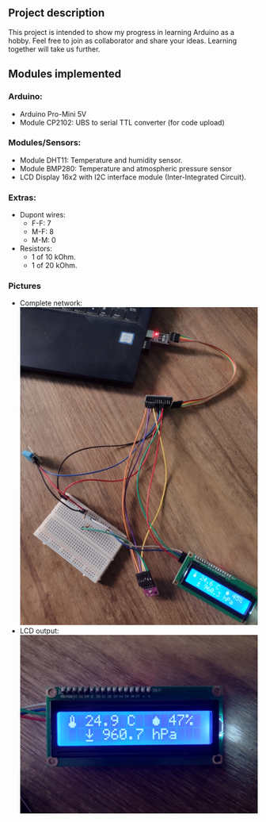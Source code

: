 ## Project description

This project is intended to show my progress in learning Arduino as a hobby.
Feel free to join as collaborator and share your ideas. Learning together will take us further.

## Modules implemented

### Arduino:
- Arduino Pro-Mini 5V
- Module CP2102: UBS to serial TTL converter (for code upload)

### Modules/Sensors:
- Module DHT11: Temperature and humidity sensor.
- Module BMP280: Temperature and atmospheric pressure sensor
- LCD Display 16x2 with I2C interface module (Inter-Integrated Circuit).

### Extras:
- Dupont wires:
  - F-F: 7
  - M-F: 8 
  - M-M: 0
- Resistors:
  - 1 of 10 kOhm.
  - 1 of 20 kOhm.

### Pictures

- Complete network:
  ![Network](/images/01-complete-network.png)
- LCD output:
  ![LCD-output](/images/01-LCD-output.png)